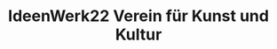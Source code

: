 ---
title: "IdeenWerk22 Verein für Kunst und Kultur"
url: /asslar/ideenwerk22-verein-fuer-kunst-und-kultur/
shop: Allgemein
---